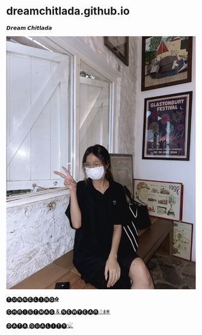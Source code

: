 # dreamchitlada.github.io
 𝘿𝙧𝙚𝙖𝙢 𝘾𝙝𝙞𝙩𝙡𝙖𝙙𝙖

 
![alt text](images/image-clddd.jpeg)

[🅣🅤🅝🅝🅔🅛🅘🅝🅖✿](tunneling.md)

[🅒🅗🅡🅘🅢🅣🅜🅐🅢 & 🅝🅔🅦🅨🅔🅐🅡☃︎𖢔❄︎](e-card.md)

[🅓🅐🅣🅐 🅠🅤🅐🅛🅘🅣🅨𓆤](DataQuality.md)
